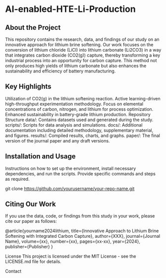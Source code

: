 # AI-enabled-HTE-Li-Production

## About the Project
This repository contains the research, data, and findings of our study on an innovative approach for lithium brine softening. Our work focuses on the conversion of lithium chloride (LiCl) into lithium carbonate (Li2CO3) in a way that integrates carbon dioxide (CO2(g)) capture, thereby transforming a key industrial process into an opportunity for carbon capture. This method not only produces high yields of lithium carbonate but also enhances the sustainability and efficiency of battery manufacturing.

## Key Highlights
Utilization of CO2(g) in the lithium softening reaction.
Active learning-driven high-throughput experimentation methodology.
Focus on elemental concentrations of carbon, nitrogen, and lithium for process optimization.
Enhanced sustainability in battery-grade lithium production.
Repository Structure
data/: Contains datasets used and generated during the study.
scripts/: Scripts for data analysis and simulations.
docs/: Additional documentation including detailed methodology, supplementary material, and figures.
results/: Compiled results, charts, and graphs.
paper/: The final version of the journal paper and any draft versions.

## Installation and Usage
Instructions on how to set up the environment, install necessary dependencies, and run the scripts. Provide specific commands and steps as required.

git clone https://github.com/yourusername/your-repo-name.git


## Citing Our Work
If you use the data, code, or findings from this study in your work, please cite our paper as follows:


@article{yourname2024lithium,
  title={Innovative Approach  to Lithium Brine Softening with Integrated Carbon Capture},
  author={XXX},
  journal={Journal Name},
  volume={xx},
  number={xx},
  pages={xx-xx},
  year={2024},
  publisher={Publisher}
}

License
This project is licensed under the MIT License - see the LICENSE.md file for details.

Contact
